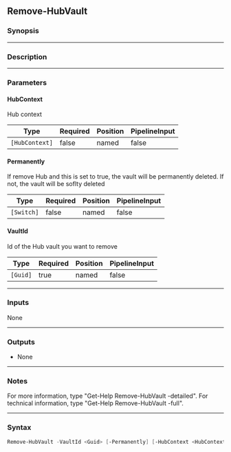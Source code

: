 Remove-HubVault
---------------

### Synopsis

---

### Description

---

### Parameters
#### **HubContext**
Hub context

|Type          |Required|Position|PipelineInput|
|--------------|--------|--------|-------------|
|`[HubContext]`|false   |named   |false        |

#### **Permanently**
If remove Hub and this is set to true, the vault will be permanently deleted. If not, the vault will be soflty deleted

|Type      |Required|Position|PipelineInput|
|----------|--------|--------|-------------|
|`[Switch]`|false   |named   |false        |

#### **VaultId**
Id of the Hub vault you want to remove

|Type    |Required|Position|PipelineInput|
|--------|--------|--------|-------------|
|`[Guid]`|true    |named   |false        |

---

### Inputs
None

---

### Outputs
* None

---

### Notes
For more information, type "Get-Help Remove-HubVault -detailed". For technical information, type "Get-Help Remove-HubVault -full".

---

### Syntax
```PowerShell
Remove-HubVault -VaultId <Guid> [-Permanently] [-HubContext <HubContext>] [<CommonParameters>]
```
